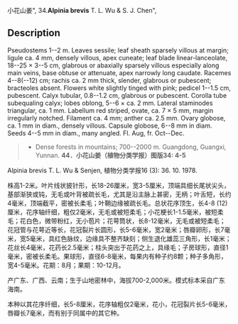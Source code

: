 小花山姜",
34.**Alpinia brevis** T. L. Wu & S. J. Chen",

## Description
Pseudostems 1--2 m. Leaves sessile; leaf sheath sparsely villous at margin; ligule ca. 4 mm, densely villous, apex cuneate; leaf blade linear-lanceolate, 18--25 × 3--5 cm, glabrous or abaxially sparsely villous especially along main veins, base obtuse or attenuate, apex narrowly long caudate. Racemes 4--8(--12) cm; rachis ca. 2 mm thick, slender, glabrous or pubescent; bracteoles absent. Flowers white slightly tinged with pink; pedicel 1--1.5 cm, pubescent. Calyx tubular, 0.8--1.2 cm, glabrous or pubescent. Corolla tube subequaling calyx; lobes oblong, 5--6 × ca. 2 mm. Lateral staminodes triangular, ca. 1 mm. Labellum red striped, ovate, ca. 7 × 5 mm, margin irregularly notched. Filament ca. 4 mm; anther ca. 2.5 mm. Ovary globose, ca. 1 mm in diam., densely villous. Capsule globose, 6--8 mm in diam. Seeds 4--5 mm in diam., many angled. Fl. Aug, fr. Oct--Dec.

> * Dense forests in mountains; 700--2000 m. Guangdong, Guangxi, Yunnan.
**44．小花山姜（植物分类学报）图版34: 4-5**

Alpinia brevis T. L. Wu & Senjen, 植物分类学报16 (3): 36. 10. 1978.

株高1-2米。叶片线状披针形，长18-26厘米，宽3-5厘米，顶端具细长尾状尖头，基部渐狭或钝，无毛或叶背被疏长毛，尤其是沿主脉上甚密，无柄；叶舌短，长约4毫米，顶端截平，密被长柔毛；叶鞘边缘被疏长毛。总状花序顶生，长4-8 (12)厘米，花序轴纤细，粗仅2毫米，无毛或被短柔毛；小花梗长1-1.5毫米，被短柔毛；花白色，微带粉红，无小苞片；花萼筒状，长8-12毫米，无毛或被短柔毛；花冠管与花萼近等长，花冠裂片长圆形，长5-6毫米，宽2毫米；唇瓣卵形，长7毫米，宽5毫米，具红色脉纹，边缘具不整齐缺刻；侧生退化雄蕊三角形，长1毫米；花丝长4毫米，花药长2.5毫米；柱头突出于花药之上，具缘毛；子房球形，直径1毫米，密被长柔毛。果球形，直径6-8毫米，每果内有种子约8颗；种子多角形，宽4-5毫米。花期：8月；果期：10-12月。

产广东、广西、云南；生于山地密林中，海拔700-2,000米。模式标本采自广东海南。

本种以其花序纤细，长5-8厘米，花序轴粗仅2毫米，花小，花冠裂片长5-6毫米，唇瓣长7毫米，而有别于同属中的其它种。
